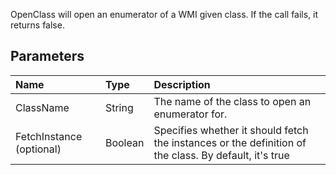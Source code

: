 OpenClass will open an enumerator of a WMI given class. If the call fails, it returns false.

## Parameters ##
| Name | Type | Description |
|:-----|:-----|:------------|
| ClassName | String | The name of the class to open an enumerator for. |
| FetchInstance (optional)| Boolean | Specifies whether it should fetch the instances or the definition of the class. By default, it's true |
